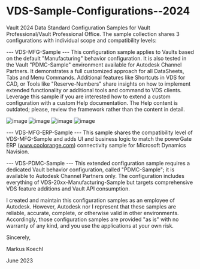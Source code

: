 # VDS-Sample-Configurations--2024

Vault 2024 Data Standard Configuration Samples for Vault Professional/Vault Professional Office.
The sample collection shares 3 configurations with individual scope and compatibility levels:

--- VDS-MFG-Sample --- This configuration sample applies to Vaults based on the default "Manufacturing" behavior configuration. It is also tested in the Vault "PDMC-Sample" environment available for Autodesk Channel Partners. It demonstrates a full customized approach for all DataSheets, Tabs and Menu Commands. Additional features like Shortcuts in VDS for CAD, or Tools like "Reserve-Numbers" share insights on how to implement extended functionality or additional tools and command to VDS clients. Leverage this sample if you are interested how to extend a custom configuration with a custom Help documentation. The Help content is outdated; please, review the framework rather than the content in detail.

![image](https://user-images.githubusercontent.com/19150039/173341345-4fa4d993-b547-469a-bfd6-6dc08add2994.png)
![image](https://user-images.githubusercontent.com/19150039/173341365-7b47794c-92b7-4987-a010-b40f0717c890.png)
![image](https://user-images.githubusercontent.com/19150039/173341384-f3fe33e6-ea0e-4174-a1ab-59c55392f697.png)
![image](https://user-images.githubusercontent.com/19150039/173341395-4aca9ba2-958f-4a22-8e3b-b9e32cc89e6e.png)

--- VDS-MFG-ERP-Sample --- This sample shares the compatibility level of VDS-MFG-Sample and adds UI and business logic to match the powerGate ERP (www.coolorange.com) connectivity sample for Microsoft Dynamics Navision.

--- VDS-PDMC-Sample --- This extended configuration sample requires a dedicated Vault behavior configuration, called "PDMC-Sample"; it is available to Autodesk Channel Partners only. The configuration includes everything of VDS-20xx-Manufacturing-Sample but targets comprehensive VDS feature additions and Vault API consumption.


I created and maintain this configuration samples as an employee of Autodesk. However, Autodesk nor I represent that these samples are reliable, accurate, complete, or otherwise valid in other environments. Accordingly, those configuration samples are provided "as is" with no warranty of any kind, and you use the applications at your own risk.

Sincerely,

Markus Koechl

June 2023

